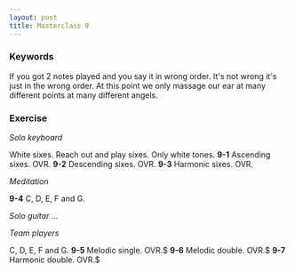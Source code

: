 ```yaml
---
layout: post
title: Masterclass 9
---
```


### Keywords

If you got 2 notes played and you say it in wrong order. It's not wrong it's just in the wrong order.
At this point we only massage our ear at many different points at many different angels.

### Exercise

*Solo keyboard*

White sixes.
Reach out and play sixes. Only white tones.
**9-1** Ascending sixes. OVR.
**9-2** Descending sixes. OVR.
**9-3** Harmonic sixes. OVR.

*Meditation*

**9-4** C, D, E, F and G.

*Solo guitar*
...

*Team players*

C, D, E, F and G.
**9-5** Melodic single. OVR.$
**9-6** Melodic double. OVR.$
**9-7** Harmonic double. OVR.$

